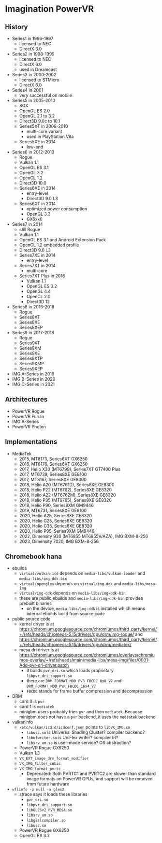 Imagination PowerVR
===================

## History

- Series1 in 1996-1997
  - licensed to NEC
  - DirectX 3.0
- Series2 in 1998-1999
  - licensed to NEC
  - DirectX 6.0
  - used in Dreamcast
- Series3 in 2000-2002
  - licensed to STMicro
  - DirectX 6.0
- Series4 in 2001
  - very successful on mobile
- Series5 in 2005-2010
  - SGX
  - OpenGL ES 2.0
  - OpenGL 2.1 to 3.2
  - Direct3D 9.0c to 10.1
  - Series5XT in 2009-2010
    - multi-core variant
    - used in PlayStation Vita
  - Series5XE in 2014
    - low-end
- Series6 in 2012-2013
  - Rogue
  - Vulkan 1.1
  - OpenGL ES 3.1
  - OpenGL 3.2
  - OpenCL 1.2
  - Direct3D 10.0
  - Series6XE in 2014
    - entry-level
    - Direct3D 9.0 L3
  - Series6XT in 2014
    - optimized power consumption
    - OpenGL 3.3
    - GX6xx0
- Series7 in 2014
  - still Rogue
  - Vulkan 1.1
  - OpenGL ES 3.1 and Android Extension Pack
  - OpenCL 1.2 embedded profile
  - Direct3D 9.0 L3
  - Series7XE in 2014
    - entry-level
  - Series7XT in 2014
    - multi-core
  - Series7XT Plus in 2016
    - Vulkan 1.1
    - OpenGL ES 3.2
    - OpenGL 4.4
    - OpenCL 2.0
    - Direct3D 12
- Series8 in 2016-2018
  - Rogue
  - Series8XT
  - Series8XE
  - Series8XEP
- Series9 in 2017-2018
  - Rogue
  - Series9XT
  - Series9XM
  - Series9XE
  - Series9XTP
  - Series9XMP
  - Series9XEP
- IMG A-Series in 2019
- IMG B-Series in 2020
- IMG C-Series in 2021

## Architectures

- PowerVR Rogue
- PowerVR Furian
- IMG A-Series
- PowerVR Photon

## Implementations

- MediaTek
  - 2015, MT8173, Series6XT GX6250
  - 2016, MT8176, Series6XT GX6250
  - 2017, Helio X30 (MT6799), Series7XT GT7400 Plus
  - 2017, MT6739, Series8XE GE8100
  - 2017, MT8167, Series8XE GE8300
  - 2018, Helio A20 (MT6761D), Series8XE GE8300
  - 2018, Helio P22 (MT6762), Series8XE GE8320
  - 2018, Helio A22 (MT6762M), Series8XE GE8320
  - 2018, Helio P35 (MT6765), Series8XE GE8320
  - 2018, Helio P90, Series9XM GM9446
  - 2019, MT6731, Series8XE GE8100
  - 2020, Helio A25, Series8XE GE8320
  - 2020, Helio G25, Series8XE GE8320
  - 2020, Helio G35, Series8XE GE8320
  - 2020, Helio P95, Series9XM GM9446
  - 2022, Dimensity 930 (MT6855 MT6855V/AZA), IMG BXM-8-256
  - 2023, Dimensity 7020, IMG BXM-8-256

## Chromebook hana

- ebuilds
  - `virtual/vulkan-icd` depends on `media-libs/vulkan-loader` and
    `media-libs/img-ddk-bin`
  - `virtual/opengles` depends on `virtual/img-ddk` and `media-libs/mesa-img`
  - `virtual/img-ddk` depends on `media-libs/img-ddk-bin`
  - these are public ebuilds and `media-libs/img-ddk-bin` provides prebuilt
    binaries
    - on the device, `media-libs/img-ddk` is installed which means internal
      ebuilds build from source code
- public source code
  - kernel driver is at
    <https://chromium.googlesource.com/chromiumos/third_party/kernel/+/refs/heads/chromeos-5.15/drivers/gpu/drm/img-rogue/> and
    <https://chromium.googlesource.com/chromiumos/third_party/kernel/+/refs/heads/chromeos-5.15/drivers/gpu/drm/mediatek/>
  - mesa dri driver is at
    <https://chromium.googlesource.com/chromiumos/overlays/chromiumos-overlay/+/refs/heads/main/media-libs/mesa-img/files/0001-Add-pvr-dri-driver.patch>
    - it builds `pvr_dri.so` which loads proprietary `libpvr_dri_support.so`
    - there are `DRM_FORMAT_MOD_PVR_FBCDC_8x8_V7` and
      `DRM_FORMAT_MOD_PVR_FBCDC_16x4_V7`
    - `FBCDC` stands for frame buffer compression and decompression
- DRM
  - card 0 is `pvr`
  - card 1 is `mediatek`
  - minigbm users probably tries `pvr` and then `mediatek`.  Because minigbm
    does not have a `pvr` backend, it uses the `mediatek` backend
- vulkaninfo
  - `/etc/vulkan/icd.d/icdconf.json` points to `libVK_IMG.so`
    - `libusc.so` is Universal Shading Cluster? compiler backend?
    - `libufwriter.so` is UniFlex writer? compiler IR?
    - `libsrv_um.so` is user-mode service? OS abstraction?
  - PowerVR Rogue GX6250
  - Vulkan 1.3
  - `VK_EXT_image_drm_format_modifier`
  - `VK_IMG_filter_cubic`
  - `VK_IMG_format_pvrtc`
    - Deprecated: Both PVRTC1 and PVRTC2 are slower than standard image
      formats on PowerVR GPUs, and support will be removed from future
      hardware
- `wflinfo -p null -a gles2`
  - strace says it loads these libraries
    - `pvr_dri.so`
    - `libpvr_dri_support.so`
    - `libGLESv2_PVR_MESA.so`
    - `libsrv_um.so`
    - `libglslcompiler.so`
    - `libusc.so`
  - PowerVR Rogue GX6250
  - OpenGL ES 3.2
